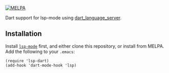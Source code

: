 [![MELPA](https://melpa.org/packages/lsp-dart-badge.svg)](https://melpa.org/#/lsp-dart)

Dart support for lsp-mode using [dart_language_server](https://github.com/natebosch/dart_language_server).

## Installation

Install [`lsp-mode`](https://github.com/emacs-lsp/lsp-mode) first, and either clone
this repository, or install from MELPA. Add the following to your `.emacs`:

```emacs-lisp
(require 'lsp-dart)
(add-hook 'dart-mode-hook 'lsp)
```
